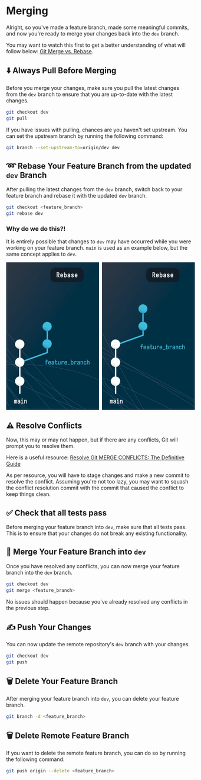 # Merging

Alright, so you've made a feature branch, made some meaningful commits, and now you're ready to merge your changes back into the `dev` branch.

You may want to watch this first to get a better understanding of what will follow below: [Git Merge vs. Rebase](https://www.youtube.com/watch?v=zOnwgxiC0OA&list=PLfU9XN7w4tFwKwh_xPSQ_X1-hROQEpHnM&index=6).

## ⬇️ Always Pull Before Merging

Before you merge your changes, make sure you pull the latest changes from the `dev` branch to ensure that you are up-to-date with the latest changes.

```bash
git checkout dev
git pull
```

If you have issues with pulling, chances are you haven't set upstream. You can set the upstream branch by running the following command:

```bash
git branch --set-upstream-to=origin/dev dev
```

## ➿ Rebase Your Feature Branch from the updated `dev` Branch

After pulling the latest changes from the `dev` branch, switch back to your feature branch and rebase it with the updated `dev` branch.

```bash
git checkout <feature_branch>
git rebase dev
```

### Why do we do this?!

It is entirely possible that changes to `dev` may have occurred while you were working on your feature branch. `main` is used as an example below, but the same concept applies to `dev`.

<div style="display: flex; gap: 0.5rem">
    <img style="width: 50%" src="/assets/images/Rebase_Before.png"></img>
    <img style="width: 50%" src="/assets/images/Rebase_After.png"></img>
</div>


## ⚠️ Resolve Conflicts

Now, this may or may not happen, but if there are any conflicts, Git will prompt you to resolve them. 

Here is a useful resource: [Resolve Git MERGE CONFLICTS: The Definitive Guide](https://www.youtube.com/watch?v=Sqsz1-o7nXk)

As per resource, you will have to stage changes and make a new commit to resolve the conflict. Assuming you're not too lazy, you may want to squash the conflict resolution commit with the commit that caused the conflict to keep things clean.


## ✅ Check that all tests pass

Before merging your feature branch into `dev`, make sure that all tests pass. This is to ensure that your changes do not break any existing functionality.

## 📎 Merge Your Feature Branch into `dev`

Once you have resolved any conflicts, you can now merge your feature branch into the `dev` branch.

```bash
git checkout dev
git merge <feature_branch>
```
No issues should happen because you've already resolved any conflicts in the previous step.

## ✍️ Push Your Changes

You can now update the remote repository's `dev` branch with your changes.

```bash
git checkout dev
git push
```

## 🗑️ Delete Your Feature Branch

After merging your feature branch into `dev`, you can delete your feature branch.

```bash
git branch -d <feature_branch>
```

## 🗑️ Delete Remote Feature Branch

If you want to delete the remote feature branch, you can do so by running the following command:

```bash
git push origin --delete <feature_branch>
```